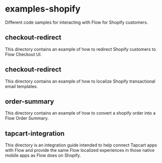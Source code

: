 # examples-shopify

Different code samples for interacting with Flow for Shopify customers.

## checkout-redirect

This directory contains an example of how to redirect Shopify customers to Flow Checkout UI.

## checkout-redirect

This directory contains an example of how to localize Shopify transactional email templates.

## order-summary

This directory contains an example of how to convert a shopify order into a Flow Order Summary.

## tapcart-integration

This directory is an integration guide intended to help connect Tapcart apps with Flow and provide the same Flow localized experiences in those native mobile apps as Flow does on Shopify.

